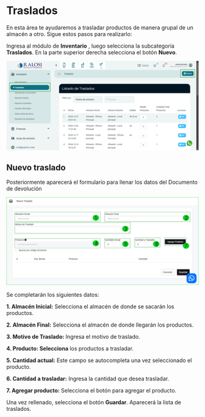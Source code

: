 # Traslados

En esta área te ayudaremos a trasladar productos de manera grupal de un almacén a otro. Sigue estos pasos para realizarlo:

Ingresa al módulo de **Inventario** , luego selecciona la subcategoría **Traslados**. En la parte superior derecha selecciona el botón **Nuevo**.

![Alt text](img/Traslados_Grupales_de_Inventario_01.jpg)
## Nuevo traslado
Posteriormente aparecerá el formulario para llenar los datos del Documento de devolución

![Alt text](img/Traslados_Grupales_de_Inventario_02.jpg)

Se completarán los siguientes datos:

**1.  Almacén Inicial:** Selecciona el almacén de donde se sacarán los productos.

**2.  Almacén Final:** Selecciona el almacén de donde llegarán los productos.

**3.  Motivo de Traslado:** Ingresa el motivo de traslado.

**4.  Producto: Selecciona** los productos a trasladar.

**5.  Cantidad actual:** Este campo se autocompleta una vez seleccionado el producto.

**6.  Cantidad a trasladar:** Ingresa la cantidad que desea trasladar.

**7.  Agregar producto:** Selecciona el botón para agregar el producto.

Una vez rellenado, selecciona el botón **Guardar**. Aparecerá la lista de traslados.
